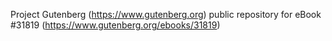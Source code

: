 Project Gutenberg (https://www.gutenberg.org) public repository for eBook #31819 (https://www.gutenberg.org/ebooks/31819)
